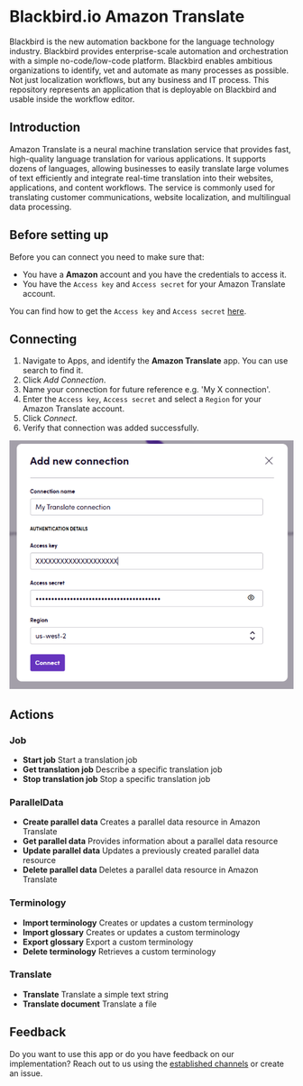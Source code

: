 # Blackbird.io Amazon Translate

Blackbird is the new automation backbone for the language technology industry. Blackbird provides enterprise-scale automation and orchestration with a simple no-code/low-code platform. Blackbird enables ambitious organizations to identify, vet and automate as many processes as possible. Not just localization workflows, but any business and IT process. This repository represents an application that is deployable on Blackbird and usable inside the workflow editor.

## Introduction

<!-- begin docs -->

Amazon Translate is a neural machine translation service that provides fast, high-quality language translation for various applications. It supports dozens of languages, allowing businesses to easily translate large volumes of text efficiently and integrate real-time translation into their websites, applications, and content workflows. The service is commonly used for translating customer communications, website localization, and multilingual data processing.

## Before setting up

Before you can connect you need to make sure that:

- You have a **Amazon** account and you have the credentials to access it.
- You have the `Access key` and `Access secret` for your Amazon Translate account.

You can find how to get the `Access key` and `Access secret` [here](https://support.promax.com/knowledge/amazon-s3).

## Connecting

1. Navigate to Apps, and identify the **Amazon Translate** app. You can use search to find it.
2. Click _Add Connection_.
3. Name your connection for future reference e.g. 'My X connection'.
4. Enter the `Access key`, `Access secret` and select a `Region` for your Amazon Translate account.
5. Click _Connect_.
6. Verify that connection was added successfully.

![1738861751328](image/README/1738861751328.png)

## Actions

### Job
- **Start job** Start a translation job
- **Get translation job** Describe a specific translation job
- **Stop translation job** Stop a specific translation job

### ParallelData
- **Create parallel data** Creates a parallel data resource in Amazon Translate
- **Get parallel data** Provides information about a parallel data resource
- **Update parallel data** Updates a previously created parallel data resource
- **Delete parallel data** Deletes a parallel data resource in Amazon Translate

### Terminology
- **Import terminology** Creates or updates a custom terminology
- **Import glossary** Creates or updates a custom terminology
- **Export glossary** Export a custom terminology
- **Delete terminology** Retrieves a custom terminology

### Translate
- **Translate** Translate a simple text string
- **Translate document** Translate a file

## Feedback

Do you want to use this app or do you have feedback on our implementation? Reach out to us using the [established channels](https://www.blackbird.io/) or create an issue.

<!-- end docs -->
